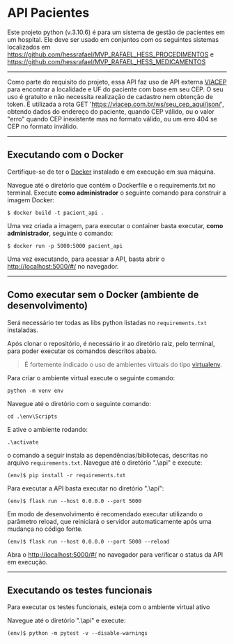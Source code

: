  # API Pacientes

Este projeto python (v.3.10.6) é para um sistema de gestão de pacientes em um hospital. Ele deve ser usado em conjuntos com os seguintes sistemas localizados em https://github.com/hessrafael/MVP_RAFAEL_HESS_PROCEDIMENTOS e https://github.com/hessrafael/MVP_RAFAEL_HESS_MEDICAMENTOS

---
Como parte do requisito do projeto, essa API faz uso de API externa [VIACEP](https://viacep.com.br/) para encontrar a localidade e UF do paciente com base em seu CEP. O seu uso é gratuito e não necessita realização de cadastro nem obtenção de token. É utilizada a rota GET 'https://viacep.com.br/ws/seu_cep_aqui/json/', obtendo dados do endereço do paciente, quando CEP válido, ou o valor "erro" quando CEP inexistente mas no formato válido, ou um erro 404 se CEP no formato inválido.

---
## Executando com o Docker

Certifique-se de ter o [Docker](https://docs.docker.com/engine/install/) instalado e em execução em sua máquina.

Navegue até o diretório que contém o Dockerfile e o requirements.txt no terminal.
Execute **como administrador** o seguinte comando para construir a imagem Docker:

```
$ docker build -t pacient_api .
```

Uma vez criada a imagem, para executar o container basta executar, **como administrador**, seguinte o comando:

```
$ docker run -p 5000:5000 pacient_api
```

Uma vez executando, para acessar a API, basta abrir o [http://localhost:5000/#/](http://localhost:5000/#/) no navegador.

---
## Como executar sem o Docker (ambiente de desenvolvimento)

Será necessário ter todas as libs python listadas no `requirements.txt` instaladas.

Após clonar o repositório, é necessário ir ao diretório raiz, pelo terminal, para poder executar os comandos descritos abaixo.

> É fortemente indicado o uso de ambientes virtuais do tipo [virtualenv](https://virtualenpython).

Para criar o ambiente virtual execute o seguinte comando:

```
python -m venv env
```
Navegue até o diretório com o seguinte comando:

```
cd .\env\Scripts  
```
E ative o ambiente rodando:

```
.\activate
```

o comando a seguir instala as dependências/bibliotecas, descritas no arquivo `requirements.txt`. Navegue até o diretório ".\api" e execute:

```
(env)$ pip install -r requirements.txt
```

Para executar a API  basta executar no diretório ".\api":

```
(env)$ flask run --host 0.0.0.0 --port 5000
```

Em modo de desenvolvimento é recomendado executar utilizando o parâmetro reload, que reiniciará o servidor
automaticamente após uma mudança no código fonte. 

```
(env)$ flask run --host 0.0.0.0 --port 5000 --reload
```

Abra o [http://localhost:5000/#/](http://localhost:5000/#/) no navegador para verificar o status da API em execução.

---
## Executando os testes funcionais

Para executar os testes funcionais, esteja com o ambiente virtual ativo

Navegue até o diretório ".\api" e execute:

```
(env)$ python -m pytest -v --disable-warnings
```

